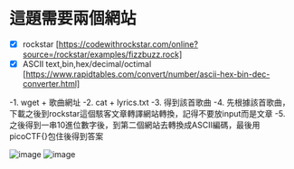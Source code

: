 這題需要兩個網站
======

+ [X] rockstar [https://codewithrockstar.com/online?source=/rockstar/examples/fizzbuzz.rock]
+ [X] ASCII text,bin,hex/decimal/octimal [https://www.rapidtables.com/convert/number/ascii-hex-bin-dec-converter.html]

-1. wget + 歌曲網址
-2. cat + lyrics.txt
-3. 得到該首歌曲
-4. 先根據該首歌曲，下載之後到rockstar這個駭客文章轉譯網站轉換，記得不要放input而是文章
-5. 之後得到一串10進位數字後，到第二個網站去轉換成ASCII編碼，最後用picoCTF{}包住後得到答案

![image](https://user-images.githubusercontent.com/72643996/218471954-8c278a5d-f876-4bdd-a7a2-0d22b18e097d.png)
![image](https://user-images.githubusercontent.com/72643996/218471995-a44eb91e-858e-455f-95bf-f648541a519c.png)

